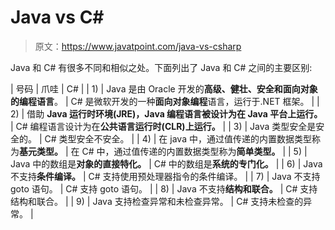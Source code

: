 # Java vs C#

> 原文：<https://www.javatpoint.com/java-vs-csharp>

Java 和 C# 有很多不同和相似之处。下面列出了 Java 和 C# 之间的主要区别:

| 号码 | 爪哇 | C# |
| 1) | Java 是由 Oracle 开发的**高级、健壮、安全和面向对象的编程语言**。 | C# 是微软开发的一种**面向对象编程**语言，运行于.NET 框架。 |
| 2) | 借助 **Java 运行时环境(JRE)，Java 编程语言被设计为在 Java 平台上运行。** | C# 编程语言设计为在**公共语言运行时(CLR)上运行。** |
| 3) | Java 类型安全是安全的。 | C# 类型安全不安全。 |
| 4) | 在 java 中，通过值传递的内置数据类型称为**基元类型。** | 在 C# 中，通过值传递的内置数据类型称为**简单类型。** |
| 5) | Java 中的数组是**对象的直接特化。** | C# 中的数组是**系统的专门化。** |
| 6) | Java 不支持**条件编译。** | C# 支持使用预处理器指令的条件编译。 |
| 7) | Java 不支持 goto 语句。 | C# 支持 goto 语句。 |
| 8) | Java 不支持**结构和联合。** | C# 支持结构和联合。 |
| 9) | Java 支持检查异常和未检查异常。 | C# 支持未检查的异常。 |